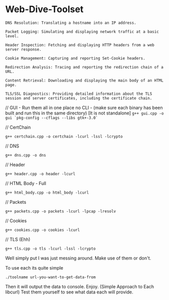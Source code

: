 Web-Dive-Toolset
===
    DNS Resolution: Translating a hostname into an IP address.

    Packet Logging: Simulating and displaying network traffic at a basic level.

    Header Inspection: Fetching and displaying HTTP headers from a web server response.

    Cookie Management: Capturing and reporting Set-Cookie headers.

    Redirection Analysis: Tracing and reporting the redirection chain of a URL.

    Content Retrieval: Downloading and displaying the main body of an HTML page.

    TLS/SSL Diagnostics: Providing detailed information about the TLS session and server certificates, including the certificate chain.

// GUI - Run them all in one place no CLI - (make sure each binary has been built and run this in the same directory) [It is not standalone]
``` g++ gui.cpp -o gui `pkg-config --cflags --libs gtk+-3.0` ```

// CertChain

```g++ certchain.cpp -o certchain -lcurl -lssl -lcrypto```

// DNS

```g++ dns.cpp -o dns```

// Header

```g++ header.cpp -o header -lcurl```

// HTML Body - Full

```g++ html_body.cpp -o html_body -lcurl```

// Packets

```g++ packets.cpp -o packets -lcurl -lpcap -lresolv```

// Cookies 

```g++ cookies.cpp -o cookies -lcurl```

// TLS (Ehh)

```g++ tls.cpp -o tls -lcurl -lssl -lcrypto```

Well simply put I was just messing around. Make use of them or don't.

To use each its quite simple

```./toolname url-you-want-to-get-data-from```

Then it will output the data to console. Enjoy. (Simple Approach to Each libcurl)
Test them yourself to see what data each will provide.
